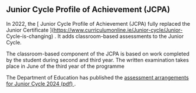 ##  Junior Cycle Profile of Achievement (JCPA)

In 2022, the [ Junior Cycle Profile of Achievement (JCPA) fully replaced the
Junior Certificate ](https://www.curriculumonline.ie/Junior-cycle/Junior-
Cycle-is-changing) . It adds classroom-based assessments to the Junior Cycle.

The classroom-based component of the JCPA is based on work completed by the
student during second and third year. The written examination takes place in
June of the third year of the programme

The Department of Education has published the [ assessment arrangements for
Junior Cycle 2024 (pdf)
](https://www.gov.ie/pdf/?file=https://assets.gov.ie/270733/9d77a9be-41ac-4494-887d-b1963c81cd0a.pdf#page=null)
.
